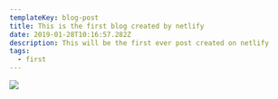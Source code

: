 ```yaml
---
templateKey: blog-post
title: This is the first blog created by netlify
date: 2019-01-28T10:16:57.282Z
description: This will be the first ever post created on netlify
tags:
  - first
---
```

![](/img/screenshot-2019-01-26-at-11.30.44-am.png)
